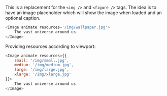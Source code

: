 This is a replacement for the `<img />` and `<figure />` tags. The idea is to have
an image placeholder which will show the image when loaded and an optional caption.

```javascript
<Image animate resources='/img/wallpaper.jpg'>
    The vast universe around us
</Image>
```

Providing resources according to viewport:

```javascript
<Image animate resources={{
    small: '/img/small.jpg',
    medium: '/img/medium.jpg',
    large: '/img/large.jpg',
    xlarge: '/img/xlarge.jpg'
}}>
    The vast universe around us
</Image>
```
